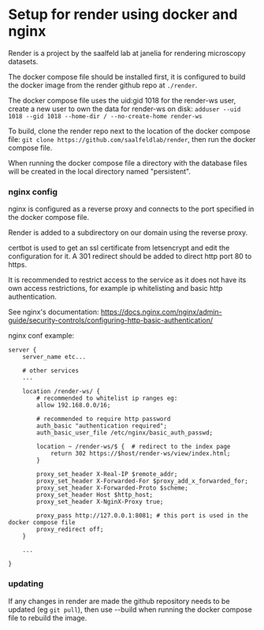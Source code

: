# Setup for render using docker and nginx
Render is a project by the saalfeld lab at janelia for rendering microscopy datasets.

The docker compose file should be installed first, it is configured to build the docker image from the render github repo at `./render`.

The docker compose file uses the uid:gid 1018 for the render-ws user, create a new user to own the data for render-ws on disk: `adduser --uid 1018 --gid 1018 --home-dir / --no-create-home render-ws`

To build, clone the render repo next to the location of the docker compose file: `git clone https://github.com/saalfeldlab/render`, then run the docker compose file.

When running the docker compose file a directory with the database files will be created in the local directory named "persistent".

### nginx config
nginx is configured as a reverse proxy and connects to the port specified in the docker compose file.

Render is added to a subdirectory on our domain using the reverse proxy.

certbot is used to get an ssl certificate from letsencrypt and edit the configuration for it.
A 301 redirect should be added to direct http port 80 to https.

It is recommended to restrict access to the service as it does not have its own access restrictions, for example ip whitelisting and basic http authentication.

See nginx's documentation: https://docs.nginx.com/nginx/admin-guide/security-controls/configuring-http-basic-authentication/

nginx conf example:
```nginx
server {
    server_name etc...

    # other services
    ...

    location /render-ws/ {
        # recommended to whitelist ip ranges eg:
        allow 192.168.0.0/16;

        # recommended to require http password
        auth_basic "authentication required";
        auth_basic_user_file /etc/nginx/basic_auth_passwd;
        
        location ~ /render-ws/$ {  # redirect to the index page
            return 302 https://$host/render-ws/view/index.html;
        }
        
        proxy_set_header X-Real-IP $remote_addr;
        proxy_set_header X-Forwarded-For $proxy_add_x_forwarded_for;
        proxy_set_header X-Forwarded-Proto $scheme;
        proxy_set_header Host $http_host;
        proxy_set_header X-NginX-Proxy true;

        proxy_pass http://127.0.0.1:8081; # this port is used in the docker compose file
        proxy_redirect off;
    }

    ...

}
```

### updating
If any changes in render are made the github repository needs to be updated (eg `git pull`), then use --build when running the docker compose file to rebuild the image.
